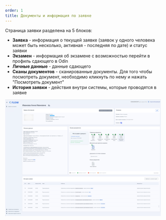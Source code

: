 ```yaml
---
order: 1
title: Документы и информация по заявке
---
```


Страница заявки разделена на 5 блоков:

-  **Заявка** - информация о текущей заявке (заявок у одного человека может быть несколько, активная - последняя по дате) и статус заявки
-  **Экзамен** - информация об экзамене с возможностью перейти в профиль сдающего в Odin
-  **Личные данные** - данные сдающего
-  **Сканы документов** - сканированные документы. Для того чтобы посмотреть документ, необходимо кликнуть по нему и нажать "Посмотреть документ"
-  **История заявки** - действия внутри системы, которые проводятся в заявке

![](./image.png)